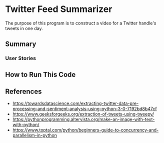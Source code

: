 # Twitter Feed Summarizer
The purpose of this program is to construct a video for a Twitter handle's tweets in one day.

## Summary

### User Stories

## How to Run This Code

## References
- https://towardsdatascience.com/extracting-twitter-data-pre-processing-and-sentiment-analysis-using-python-3-0-7192bd8b47cf
- https://www.geeksforgeeks.org/extraction-of-tweets-using-tweepy/
- https://pythonprogramming.altervista.org/make-an-image-with-text-with-python/ 
- https://www.toptal.com/python/beginners-guide-to-concurrency-and-parallelism-in-python

